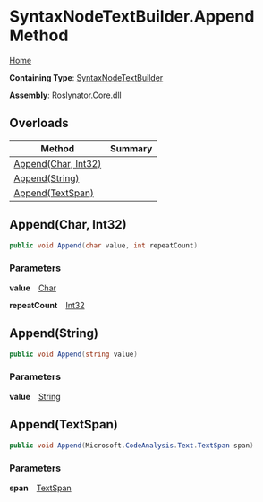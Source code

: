 # SyntaxNodeTextBuilder\.Append Method

[Home](../../../../README.md)

**Containing Type**: [SyntaxNodeTextBuilder](../README.md)

**Assembly**: Roslynator\.Core\.dll

## Overloads

| Method | Summary |
| ------ | ------- |
| [Append(Char, Int32)](#2211060326) | |
| [Append(String)](#1169683241) | |
| [Append(TextSpan)](#3725216373) | |

<a id="2211060326"></a>

## Append\(Char, Int32\) 

```csharp
public void Append(char value, int repeatCount)
```

### Parameters

**value** &ensp; [Char](https://docs.microsoft.com/en-us/dotnet/api/system.char)

**repeatCount** &ensp; [Int32](https://docs.microsoft.com/en-us/dotnet/api/system.int32)<a id="1169683241"></a>

## Append\(String\) 

```csharp
public void Append(string value)
```

### Parameters

**value** &ensp; [String](https://docs.microsoft.com/en-us/dotnet/api/system.string)<a id="3725216373"></a>

## Append\(TextSpan\) 

```csharp
public void Append(Microsoft.CodeAnalysis.Text.TextSpan span)
```

### Parameters

**span** &ensp; [TextSpan](https://docs.microsoft.com/en-us/dotnet/api/microsoft.codeanalysis.text.textspan)